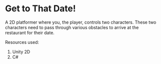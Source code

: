 # Get to That Date!
A 2D platformer where you, the player, controls two characters. These two characters need to pass through various obstacles to arrive at the restaurant for their date.

Resources used:
1. Unity 2D
2. C#

